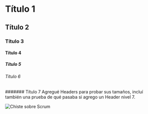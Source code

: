 # Título 1
## Título 2
### Título 3
#### Título 4
##### Título 5
###### Título 6
####### Título 7
Agregué Headers para probar sus tamaños, incluí también una prueba de qué pasaba si agrego un Header nivel 7.

![Chiste sobre Scrum](https://blogger.googleusercontent.com/img/b/R29vZ2xl/AVvXsEga5unRCJVFChHM3UiERq-zCI7qS5XdcR6RGtA7tA0C1E9r8rnwa9ZEAFeTjVVBf_muhiz45hFCdEN4jeL8wEd-AUzqDphrh9fkHg_EgL_En5Msu_oKeEAH4y6P85i1i_f1Pwu98gwYc86k/s1600/ChisteStoryPoints.jpg)
